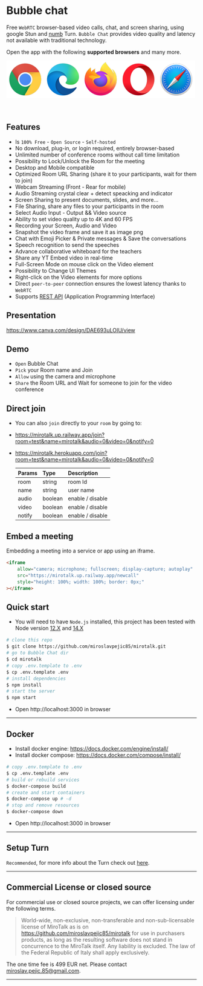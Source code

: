 # Bubble chat

Free `WebRTC` browser-based video calls, chat, and screen sharing, using google Stun and [numb](http://numb.viagenie.ca/) Turn. `Bubble Chat` provides video quality and latency not available with traditional technology.

Open the app with the following **supported browsers** and many more.

[![browsers](public/images/browsers.png)](https://mirotalk.herokuapp.com/)



<br>



## Features

-   Is `100% Free` - `Open Source` - `Self-hosted`
-   No download, plug-in, or login required, entirely browser-based
-   Unlimited number of conference rooms without call time limitation
-   Possibility to Lock/Unlock the Room for the meeting
-   Desktop and Mobile compatible
-   Optimized Room URL Sharing (share it to your participants, wait for them to join)
-   Webcam Streaming (Front - Rear for mobile)
-   Audio Streaming crystal clear + detect speacking and indicator
-   Screen Sharing to present documents, slides, and more...
-   File Sharing, share any files to your participants in the room
-   Select Audio Input - Output && Video source
-   Ability to set video quality up to 4K and 60 FPS
-   Recording your Screen, Audio and Video
-   Snapshot the video frame and save it as image png
-   Chat with Emoji Picker & Private messages & Save the conversations
-   Speech recognition to send the speeches
-   Advance collaborative whiteboard for the teachers
-   Share any YT Embed video in real-time
-   Full-Screen Mode on mouse click on the Video element
-   Possibility to Change UI Themes
-   Right-click on the Video elements for more options
-   Direct `peer-to-peer` connection ensures the lowest latency thanks to `WebRTC`
-   Supports [REST API](app/api/README.md) (Application Programming Interface)

## Presentation

https://www.canva.com/design/DAE693uLOIU/view

## Demo

-   `Open` Bubble Chat
-   `Pick` your Room name and Join
-   `Allow` using the camera and microphone
-   `Share` the Room URL and Wait for someone to join for the video conference

## Direct join

-   You can also `join` directly to your `room` by going to:
-   https://mirotalk.up.railway.app/join?room=test&name=mirotalk&audio=0&video=0&notify=0
-   https://mirotalk.herokuapp.com/join?room=test&name=mirotalk&audio=0&video=0&notify=0

    | Params | Type    | Description      |
    | ------ | ------- | ---------------- |
    | room   | string  | room Id          |
    | name   | string  | user name        |
    | audio  | boolean | enable / disable |
    | video  | boolean | enable / disable |
    | notify | boolean | enable / disable |

## Embed a meeting

Embedding a meeting into a service or app using an iframe.

```html
<iframe
    allow="camera; microphone; fullscreen; display-capture; autoplay"
    src="https://mirotalk.up.railway.app/newcall"
    style="height: 100%; width: 100%; border: 0px;"
></iframe>
```

## Quick start

-   You will need to have `Node.js` installed, this project has been tested with Node version [12.X](https://nodejs.org/en/blog/release/v12.22.1/) and [14.X](https://nodejs.org/en/blog/release/v14.17.5/)

```bash
# clone this repo
$ git clone https://github.com/miroslavpejic85/mirotalk.git
# go to Bubble Chat dir
$ cd mirotalk
# copy .env.template to .env
$ cp .env.template .env
# install dependencies
$ npm install
# start the server
$ npm start
```

-   Open http://localhost:3000 in browser

---

## Docker

-   Install docker engine: https://docs.docker.com/engine/install/
-   Install docker compose: https://docs.docker.com/compose/install/

```bash
# copy .env.template to .env
$ cp .env.template .env
# build or rebuild services
$ docker-compose build
# create and start containers
$ docker-compose up # -d
# stop and remove resources
$ docker-compose down
```

-   Open http://localhost:3000 in browser

---

## Setup Turn

`Recommended`, for more info about the Turn check out [here](https://webrtc.org/getting-started/turn-server).

---


## Commercial License or closed source

For commercial use or closed source projects, we can offer licensing under the following terms.

> World-wide, non-exclusive, non-transferable and non-sub-licensable license of MiroTalk as is on https://github.com/miroslavpejic85/mirotalk for use in purchasers products, as long as the resulting software does not stand in concurrence to the MiroTalk itself. Any liability is excluded. The law of the Federal Republic of Italy shall apply exclusively.

The one time fee is 499 EUR net. Please contact miroslav.pejic.85@gmail.com.

---

<br>
